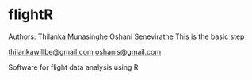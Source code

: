 flightR
=======
Authors:
Thilanka Munasinghe
Oshani Seneviratne
This is the basic step 

thilankawillbe@gmail.com
oshanis@gmail.com

Software for flight data analysis using R
